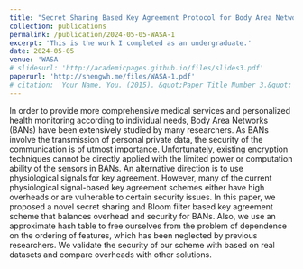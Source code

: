 ```yaml
---
title: "Secret Sharing Based Key Agreement Protocol for Body Area Networks"
collection: publications
permalink: /publication/2024-05-05-WASA-1
excerpt: 'This is the work I completed as an undergraduate.'
date: 2024-05-05
venue: 'WASA'
# slidesurl: 'http://academicpages.github.io/files/slides3.pdf'
paperurl: 'http://shengwh.me/files/WASA-1.pdf'
# citation: 'Your Name, You. (2015). &quot;Paper Title Number 3.&quot; <i>Journal 1</i>. 1(3).'
---
```


In order to provide more comprehensive medical services and personalized health monitoring according to individual needs, Body Area Networks (BANs) have been extensively studied by many researchers. As BANs involve the transmission of personal private data, the security of the communication is of utmost importance. Unfortunately, existing encryption techniques cannot be directly applied with the limited power or computation ability of the sensors in BANs. An alternative direction is to use physiological signals for key agreement. However, many of the current physiological signal-based key agreement schemes either have high overheads or are vulnerable to certain security issues. In this paper, we proposed a novel secret sharing and Bloom filter based key agreement scheme that balances overhead and security for BANs. Also, we use an approximate hash table to free ourselves from the problem of dependence on the ordering of features, which has been neglected by previous researchers. We validate the security of our scheme with based on real datasets and compare overheads with other solutions.